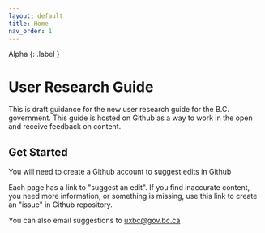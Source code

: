 ```yaml
---
layout: default
title: Home
nav_order: 1
---
```


Alpha
{: .label }
# User Research Guide

This is draft guidance for the new user research guide for the B.C. government. This guide is hosted on Github as a way to work in the open and receive feedback on content.

## Get Started
You will need to create a Github account to suggest edits in Github

Each page has a link to "suggest an edit". If you find inaccurate content, you need more information, or something is missing, use this link to create an "issue" in Github repository.

You can also email suggestions to <uxbc@gov.bc.ca>
